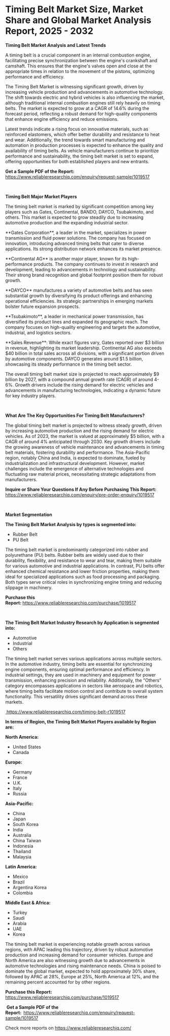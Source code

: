 <p><h1>Timing Belt Market Size, Market Share and Global Market Analysis Report, 2025 - 2032</h1></p><p><strong>Timing Belt Market Analysis and Latest Trends</strong></p>
<p><p>A timing belt is a crucial component in an internal combustion engine, facilitating precise synchronization between the engine's crankshaft and camshaft. This ensures that the engine's valves open and close at the appropriate times in relation to the movement of the pistons, optimizing performance and efficiency.</p><p>The Timing Belt Market is witnessing significant growth, driven by increasing vehicle production and advancements in automotive technology. The shift towards electric and hybrid vehicles is also influencing the market, although traditional internal combustion engines still rely heavily on timing belts. The market is expected to grow at a CAGR of 14.6% during the forecast period, reflecting a robust demand for high-quality components that enhance engine efficiency and reduce emissions.</p><p>Latest trends indicate a rising focus on innovative materials, such as reinforced elastomers, which offer better durability and resistance to heat and wear. Additionally, the trend towards smart manufacturing and automation in production processes is expected to enhance the quality and availability of timing belts. As vehicle manufacturers continue to prioritize performance and sustainability, the timing belt market is set to expand, offering opportunities for both established players and new entrants.</p></p>
<p><strong>Get a Sample PDF of the Report:&nbsp;</strong> <a href="https://www.reliableresearchiq.com/enquiry/request-sample/1019517?utm_campaign=2462&utm_medium=2&utm_source=Github&utm_content=ia&utm_term=21022025&utm_id=timing-belt">https://www.reliableresearchiq.com/enquiry/request-sample/1019517</a></p>
<p>&nbsp;</p>
<p><strong>Timing Belt Major Market Players</strong></p>
<p><p>The timing belt market is marked by significant competition among key players such as Gates, Continental, BANDO, DAYCO, Tsubakimoto, and others. This market is expected to grow steadily due to increasing automotive production and the expanding industrial sector.</p><p>**Gates Corporation**, a leader in the market, specializes in power transmission and fluid power solutions. The company has focused on innovation, introducing advanced timing belts that cater to diverse applications. Its strong distribution network enhances its market presence.</p><p>**Continental AG** is another major player, known for its high-performance products. The company continues to invest in research and development, leading to advancements in technology and sustainability. Their strong brand recognition and global footprint position them for robust growth.</p><p>**DAYCO** manufactures a variety of automotive belts and has seen substantial growth by diversifying its product offerings and enhancing operational efficiencies. Its strategic partnerships in emerging markets bolster future expansion prospects.</p><p>**Tsubakimoto**, a leader in mechanical power transmission, has diversified its product lines and expanded its geographic reach. The company focuses on high-quality engineering and targets the automotive, industrial, and logistics sectors.</p><p>**Sales Revenue**: While exact figures vary, Gates reported over $3 billion in revenue, highlighting its market leadership. Continental AG also exceeds $40 billion in total sales across all divisions, with a significant portion driven by automotive components. DAYCO generates around $1.5 billion, showcasing its steady performance in the timing belt sector.</p><p>The overall timing belt market size is projected to reach approximately $9 billion by 2027, with a compound annual growth rate (CAGR) of around 4-6%. Growth drivers include the rising demand for electric vehicles and advancements in manufacturing technologies, indicating a dynamic future for key industry players.</p></p>
<p>&nbsp;</p>
<p><strong>What Are The Key Opportunities For Timing Belt Manufacturers?</strong></p>
<p><p>The global timing belt market is projected to witness steady growth, driven by increasing automotive production and the rising demand for electric vehicles. As of 2023, the market is valued at approximately $5 billion, with a CAGR of around 4% anticipated through 2030. Key growth drivers include the growing awareness of vehicle maintenance and advancements in timing belt materials, fostering durability and performance. The Asia-Pacific region, notably China and India, is expected to dominate, fueled by industrialization and infrastructural development. However, market challenges include the emergence of alternative technologies and fluctuating raw material prices, necessitating strategic adaptations from manufacturers.</p></p>
<p><strong>Inquire or Share Your Questions If Any Before Purchasing This Report:</strong> <a href="https://www.reliableresearchiq.com/enquiry/pre-order-enquiry/1019517?utm_campaign=2462&utm_medium=2&utm_source=Github&utm_content=ia&utm_term=21022025&utm_id=timing-belt">https://www.reliableresearchiq.com/enquiry/pre-order-enquiry/1019517</a></p>
<p>&nbsp;</p>
<p><strong>Market Segmentation</strong></p>
<p><strong>The Timing Belt Market Analysis by types is segmented into:</strong></p>
<p><ul><li>Rubber Belt</li><li>PU Belt</li></ul></p>
<p><p>The timing belt market is predominantly categorized into rubber and polyurethane (PU) belts. Rubber belts are widely used due to their durability, flexibility, and resistance to wear and tear, making them suitable for various automotive and industrial applications. In contrast, PU belts offer enhanced chemical resistance and lower friction properties, making them ideal for specialized applications such as food processing and packaging. Both types serve critical roles in synchronizing engine timing and reducing slippage in machinery.</p></p>
<p><strong>Purchase this Report:&nbsp;</strong><a href="https://www.reliableresearchiq.com/purchase/1019517?utm_campaign=2462&utm_medium=2&utm_source=Github&utm_content=ia&utm_term=21022025&utm_id=timing-belt">https://www.reliableresearchiq.com/purchase/1019517</a></p>
<p>&nbsp;</p>
<p><strong>The Timing Belt Market Industry Research by Application is segmented into:</strong></p>
<p><ul><li>Automotive</li><li>Industrial</li><li>Others</li></ul></p>
<p><p>The timing belt market serves various applications across multiple sectors. In the automotive industry, timing belts are essential for synchronizing engine components, ensuring optimal performance and efficiency. In industrial settings, they are used in machinery and equipment for power transmission, enhancing precision and reliability. Additionally, the "Others" category encompasses applications in sectors like aerospace and robotics, where timing belts facilitate motion control and contribute to overall system functionality. This versatility drives significant demand across these markets.</p></p>
<p><a href="https://www.reliableresearchiq.com/timing-belt-r1019517?utm_campaign=2462&utm_medium=2&utm_source=Github&utm_content=ia&utm_term=21022025&utm_id=timing-belt">&nbsp;https://www.reliableresearchiq.com/timing-belt-r1019517</a></p>
<p><strong>In terms of Region, the Timing Belt Market Players available by Region are:</strong></p>
<p>
    <p> <strong> North America: </strong>
        <ul>
            <li>United States</li>
            <li>Canada</li>
        </ul>
        </p> 
    <p> <strong> Europe: </strong>
        <ul>
            <li>Germany</li>
            <li>France</li>
            <li>U.K.</li>
            <li>Italy</li>
            <li>Russia</li>
        </ul>
        </p> 
    <p> <strong> Asia-Pacific: </strong>
        <ul>
            <li>China</li>
            <li>Japan</li>
            <li>South Korea</li>
            <li>India</li>
            <li>Australia</li>
            <li>China Taiwan</li>
            <li>Indonesia</li>
            <li>Thailand</li>
            <li>Malaysia</li>
        </ul>
        </p> 
    <p> <strong> Latin America: </strong>
        <ul>
            <li>Mexico</li>
            <li>Brazil</li>
            <li>Argentina Korea</li>
            <li>Colombia</li>
        </ul>
        </p> 
    <p> <strong> Middle East & Africa: </strong>
        <ul>
            <li>Turkey</li>
            <li>Saudi</li>
            <li>Arabia</li>
            <li>UAE</li>
            <li>Korea</li>
        </ul>
    </p>
    </p>
<p><p>The timing belt market is experiencing notable growth across various regions, with APAC leading this trajectory, driven by robust automotive production and increasing demand for consumer vehicles. Europe and North America are also witnessing growth due to advancements in automotive technologies and rising maintenance needs. China is poised to dominate the global market, expected to hold approximately 30% share, followed by APAC at 28%, Europe at 25%, North America at 12%, and the remaining percent accounted for by other regions.</p></p>
<p><strong>Purchase this Report: </strong><a href="https://www.reliableresearchiq.com/purchase/1019517?utm_campaign=2462&utm_medium=2&utm_source=Github&utm_content=ia&utm_term=21022025&utm_id=timing-belt">https://www.reliableresearchiq.com/purchase/1019517</a></p>
<p>&nbsp;<strong>Get a Sample PDF of the Report:&nbsp;&nbsp;</strong><a href="https://www.reliableresearchiq.com/enquiry/request-sample/1019517?utm_campaign=2462&utm_medium=2&utm_source=Github&utm_content=ia&utm_term=21022025&utm_id=timing-belt">https://www.reliableresearchiq.com/enquiry/request-sample/1019517</a></p>
<p><strong></strong></p>
<p>Check more reports on <a href="https://www.reliableresearchiq.com/?utm_campaign=2462&utm_medium=2&utm_source=Github&utm_content=ia&utm_term=21022025&utm_id=timing-belt">https://www.reliableresearchiq.com/</a></p>